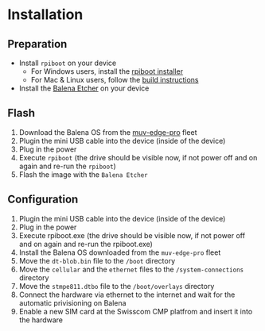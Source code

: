 # Installation
## Preparation
* Install `rpiboot` on your device
    * For Windows users, install the [rpiboot installer](https://github.com/raspberrypi/usbboot/raw/master/win32/rpiboot_setup.exe)
    * For Mac & Linux users, follow the [build instructions](https://github.com/raspberrypi/usbboot#building)
* Install the [Balena Etcher](https://etcher.balena.io/#download-etcher) on your device

## Flash
1. Download the Balena OS from the [muv-edge-pro](https://dashboard.balena-cloud.com/fleets/2036289) fleet
2. Plugin the mini USB cable into the device (inside of the device)
3. Plug in the power
4. Execute `rpiboot` (the drive should be visible now, if not power off and on again and re-run the `rpiboot`)
5. Flash the image with the `Balena Etcher`

## Configuration
1. Plugin the mini USB cable into the device (inside of the device)
2. Plug in the power
3. Execute rpiboot.exe (the drive should be visible now, if not power off and on again and re-run the rpiboot.exe)
4. Install the Balena OS downloaded from the `muv-edge-pro` fleet
5. Move the `dt-blob.bin` file to the `/boot` directory 
6. Move the `cellular` and the `ethernet` files to the `/system-connections` directory 
7. Move the `stmpe811.dtbo` file to the `/boot/overlays` directory
8. Connect the hardware via ethernet to the internet and wait for the automatic privisioning on Balena
9. Enable a new SIM card at the Swisscom CMP platfrom and insert it into the hardware
